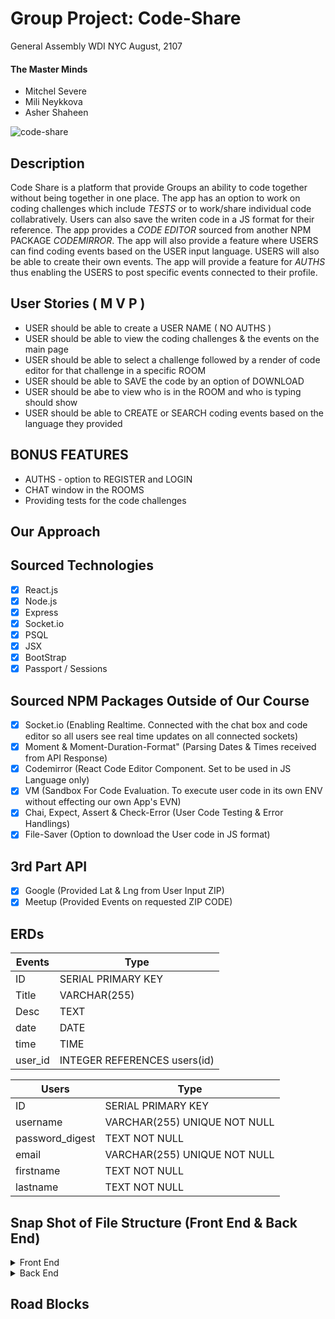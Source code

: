 # Group Project: Code-Share

General Assembly WDI NYC
August, 2107

#### The Master Minds
- Mitchel Severe 
- Mili Neykkova
- Asher Shaheen

![code-share](https://thumbs.gfycat.com/DirtyPlasticAndeancat-max-1mb.gif)

## Description 
Code Share is a platform that provide Groups an ability to code together without being together in one place. The app has an option to work on coding challenges which include _TESTS_ or to work/share individual code collabratively. Users can also save the writen code in a JS format for their reference. The app provides a _CODE EDITOR_ sourced from another NPM PACKAGE _CODEMIRROR_. The app will also provide a feature where USERS can find coding events based on the USER input language. USERS will also be able to create their own events. The app will provide a feature for _AUTHS_ thus enabling the USERS to post specific events connected to their profile.

## User Stories ( M V P )
  *  USER should be able to create a USER NAME ( NO AUTHS )
  *  USER should be able to view the coding challenges & the events on the main page
  *  USER should be able to select a challenge followed by a render of code editor for that challenge in a specific ROOM
  *  USER should be able to SAVE the code by an option of DOWNLOAD
  *  USER should be abe to view who is in the ROOM and who is typing should show
  *  USER should be able to CREATE or SEARCH coding events based on the language they provided

## BONUS FEATURES
  *  AUTHS - option to REGISTER and LOGIN
  *  CHAT window in the ROOMS
  *  Providing tests for the code challenges

## Our Approach
  
## Sourced Technologies                  
- [x] React.js
- [x] Node.js
- [x] Express
- [x] Socket.io
- [x] PSQL
- [x] JSX
- [x] BootStrap
- [x] Passport / Sessions

## Sourced NPM Packages Outside of Our Course
- [x] Socket.io (Enabling Realtime. Connected with the chat box and code editor so all users see real time updates on all connected sockets)
- [x] Moment & Moment-Duration-Format" (Parsing Dates & Times received from API Response)
- [x] Codemirror (React Code Editor Component. Set to be used in JS Language only)
- [x] VM (Sandbox For Code Evaluation. To execute user code in its own ENV without effecting our own App's EVN)
- [x] Chai, Expect, Assert & Check-Error (User Code Testing & Error Handlings)
- [x] File-Saver (Option to download the User code in JS format)

## 3rd Part API
- [x] Google (Provided Lat & Lng from User Input ZIP)
- [x] Meetup (Provided Events on requested ZIP CODE)

## ERDs

Events  |  Type  |
---  |  ---  |
ID  |  SERIAL PRIMARY KEY
Title  |  VARCHAR(255)
Desc  |  TEXT
date  |  DATE
time  |  TIME
user_id  |  INTEGER REFERENCES users(id)

Users  |  Type  | 
---  |  ---  |
ID  |  SERIAL PRIMARY KEY
username  |  VARCHAR(255) UNIQUE NOT NULL
password_digest  |  TEXT NOT NULL
email  |  VARCHAR(255) UNIQUE NOT NULL
firstname  |  TEXT NOT NULL
lastname  |  TEXT NOT NULL

## Snap Shot of File Structure (Front End & Back End)
<details>
<summary>Front End</summary>

```
|_ client
    |_ node_modules
    |_ public
    |_ src
        |_ challenges (JS file containing an array of challenges)
        |_ components
        |    |_ ApiEventList.jsx
        |    |_ ChallengesList.jsx
        |    |_ Chat.jsx
        |    |_ CodeEditor.jsx
        |    |_ EventAddForm.jsx
        |    |_ EventList.jsx
        |    |_ Footer.jsx
        |    |_ Home.jsx
        |    |_ Login.jsx
        |    |_ MainNav.jsx
        |    |_ NotLoggedNav.jsx
        |    |_ Register.jsx
        |    |_ SingleChallenge.jsx
        |__ App.js
        |__ App.css
        |__ index.js
        |__ index.css
```
</details>
<details>
<summary>Back End</summary>


```
|_ controllers
|  |_ events-controller.js
|  |_ users-controller.js
|
|_ db
|  |_ migrations
|  |  |_ migration-082117.sql
|  |_ config.js
|
|_ models
|  |_ events.js
|  |_ user.js
|
|_ routes
|  |_ auth-routes.js
|  |_ code-routes.js
|  |_ event-routes.js
|  |_ meetup-routes.js
|  |_ user-routes.js
|
|_ services
|  |_ auth
|  |  |_ auth-helpers.js
|  |  |_ local.js
|  |  |_ passport.js
|  |
|  |_ code
|  |  |_ code-helper.js
|  |
|  |_ meetup
|    |_ meetup-helper
|
|_ app.js

```

</details>

## Road Blocks
